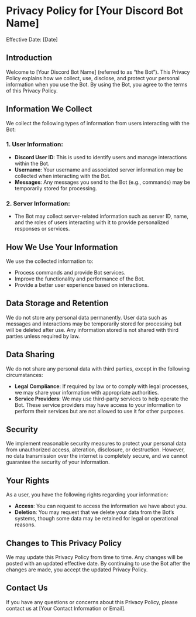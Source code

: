 # Privacy Policy for [Your Discord Bot Name]

Effective Date: [Date]

## Introduction

Welcome to [Your Discord Bot Name] (referred to as “the Bot”). This Privacy Policy explains how we collect, use, disclose, and protect your personal information when you use the Bot. By using the Bot, you agree to the terms of this Privacy Policy.

## Information We Collect

We collect the following types of information from users interacting with the Bot:

### 1. User Information:
- **Discord User ID**: This is used to identify users and manage interactions within the Bot.
- **Username**: Your username and associated server information may be collected when interacting with the Bot.
- **Messages**: Any messages you send to the Bot (e.g., commands) may be temporarily stored for processing.

### 2. Server Information:
- The Bot may collect server-related information such as server ID, name, and the roles of users interacting with it to provide personalized responses or services.

## How We Use Your Information

We use the collected information to:
- Process commands and provide Bot services.
- Improve the functionality and performance of the Bot.
- Provide a better user experience based on interactions.

## Data Storage and Retention

We do not store any personal data permanently. User data such as messages and interactions may be temporarily stored for processing but will be deleted after use. Any information stored is not shared with third parties unless required by law.

## Data Sharing

We do not share any personal data with third parties, except in the following circumstances:
- **Legal Compliance**: If required by law or to comply with legal processes, we may share your information with appropriate authorities.
- **Service Providers**: We may use third-party services to help operate the Bot. These service providers may have access to your information to perform their services but are not allowed to use it for other purposes.

## Security

We implement reasonable security measures to protect your personal data from unauthorized access, alteration, disclosure, or destruction. However, no data transmission over the internet is completely secure, and we cannot guarantee the security of your information.

## Your Rights

As a user, you have the following rights regarding your information:
- **Access**: You can request to access the information we have about you.
- **Deletion**: You may request that we delete your data from the Bot’s systems, though some data may be retained for legal or operational reasons.

## Changes to This Privacy Policy

We may update this Privacy Policy from time to time. Any changes will be posted with an updated effective date. By continuing to use the Bot after the changes are made, you accept the updated Privacy Policy.

## Contact Us

If you have any questions or concerns about this Privacy Policy, please contact us at [Your Contact Information or Email].
